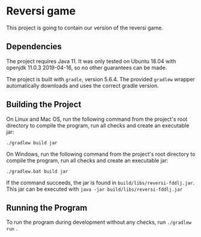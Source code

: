 # Reversi game

This project is going to contain our version of the reversi game.

## Dependencies

The project requires Java 11.
It was only tested on Ubuntu 18.04 with openjdk 11.0.3 2019-04-16,
so no other guarantees can be made.

The project is built with `gradle`, version 5.6.4. The provided `gradlew` wrapper automatically downloads and uses
the correct gradle version.


## Building the Project

On Linux and Mac OS, run the following command from the project's root directory to compile the program,
run all checks and create an executable jar:

```
./gradlew build jar
```

On Windows, run the following command from the project's root directory to compile the program,
run all checks and create an executable jar:

```
./gradlew.bat build jar
```

If the command succeeds, the jar is found in `build/libs/reversi-fddlj.jar`.
This jar can be executed with `java -jar build/libs/reversi-fddlj.jar`


## Running the Program

To run the program during development without any checks, run `./gradlew run` .
